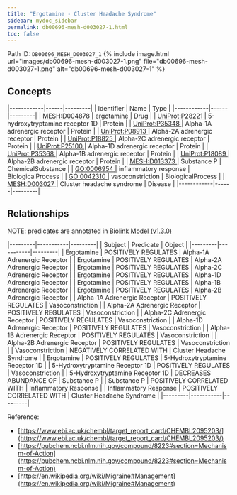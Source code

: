 ```yaml
---
title: "Ergotamine - Cluster Headache Syndrome"
sidebar: mydoc_sidebar
permalink: db00696-mesh-d003027-1.html
toc: false 
---
```



Path ID: `DB00696_MESH_D003027_1`
{% include image.html url="images/db00696-mesh-d003027-1.png" file="db00696-mesh-d003027-1.png" alt="db00696-mesh-d003027-1" %}

## Concepts

|------------|------|---------|
| Identifier | Name | Type    |
|------------|------|---------|
| <a href="https://identifiers.org/MESH:D004878">MESH:D004878 </a> | ergotamine | Drug |
| <a href="https://identifiers.org/UniProt:P28221">UniProt:P28221 </a> | 5-hydroxytryptamine receptor 1D | Protein |
| <a href="https://identifiers.org/UniProt:P35348">UniProt:P35348 </a> | Alpha-1A adrenergic receptor | Protein |
| <a href="https://identifiers.org/UniProt:P08913">UniProt:P08913 </a> | Alpha-2A adrenergic receptor | Protein |
| <a href="https://identifiers.org/UniProt:P18825">UniProt:P18825 </a> | Alpha-2C adrenergic receptor | Protein |
| <a href="https://identifiers.org/UniProt:P25100">UniProt:P25100 </a> | Alpha-1D adrenergic receptor | Protein |
| <a href="https://identifiers.org/UniProt:P35368">UniProt:P35368 </a> | Alpha-1B adrenergic receptor | Protein |
| <a href="https://identifiers.org/UniProt:P18089">UniProt:P18089 </a> | Alpha-2B adrenergic receptor | Protein |
| <a href="https://identifiers.org/MESH:D013373">MESH:D013373 </a> | Substance P | ChemicalSubstance |
| <a href="https://identifiers.org/GO:0006954">GO:0006954 </a> | inflammatory response | BiologicalProcess |
| <a href="https://identifiers.org/GO:0042310">GO:0042310 </a> | vasoconstriction | BiologicalProcess |
| <a href="https://identifiers.org/MESH:D003027">MESH:D003027 </a> | Cluster headache syndrome | Disease |
|------------|------|---------|

## Relationships


NOTE: predicates are annotated in <a href="https://github.com/biolink/biolink-model/releases/tag/v1.3.0">Biolink Model (v1.3.0)</a>

|---------|-----------|---------|
| Subject | Predicate | Object  |
|---------|-----------|---------|
| Ergotamine | POSITIVELY REGULATES | Alpha-1A Adrenergic Receptor |
| Ergotamine | POSITIVELY REGULATES | Alpha-2A Adrenergic Receptor |
| Ergotamine | POSITIVELY REGULATES | Alpha-2C Adrenergic Receptor |
| Ergotamine | POSITIVELY REGULATES | Alpha-1D Adrenergic Receptor |
| Ergotamine | POSITIVELY REGULATES | Alpha-1B Adrenergic Receptor |
| Ergotamine | POSITIVELY REGULATES | Alpha-2B Adrenergic Receptor |
| Alpha-1A Adrenergic Receptor | POSITIVELY REGULATES | Vasoconstriction |
| Alpha-2A Adrenergic Receptor | POSITIVELY REGULATES | Vasoconstriction |
| Alpha-2C Adrenergic Receptor | POSITIVELY REGULATES | Vasoconstriction |
| Alpha-1D Adrenergic Receptor | POSITIVELY REGULATES | Vasoconstriction |
| Alpha-1B Adrenergic Receptor | POSITIVELY REGULATES | Vasoconstriction |
| Alpha-2B Adrenergic Receptor | POSITIVELY REGULATES | Vasoconstriction |
| Vasoconstriction | NEGATIVELY CORRELATED WITH | Cluster Headache Syndrome |
| Ergotamine | POSITIVELY REGULATES | 5-Hydroxytryptamine Receptor 1D |
| 5-Hydroxytryptamine Receptor 1D | POSITIVELY REGULATES | Vasoconstriction |
| 5-Hydroxytryptamine Receptor 1D | DECREASES ABUNDANCE OF | Substance P |
| Substance P | POSITIVELY CORRELATED WITH | Inflammatory Response |
| Inflammatory Response | POSITIVELY CORRELATED WITH | Cluster Headache Syndrome |
|---------|-----------|---------|

Reference: 
  - [https://www.ebi.ac.uk/chembl/target_report_card/CHEMBL2095203/](https://www.ebi.ac.uk/chembl/target_report_card/CHEMBL2095203/)
  - [https://pubchem.ncbi.nlm.nih.gov/compound/8223#section=Mechanism-of-Action](https://pubchem.ncbi.nlm.nih.gov/compound/8223#section=Mechanism-of-Action)
  - [https://en.wikipedia.org/wiki/Migraine#Management](https://en.wikipedia.org/wiki/Migraine#Management)
